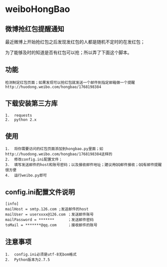 # weiboHongBao

微博抢红包提醒通知
--------------------------
最近微博上开始抢红包之后发现发红包的人都是随机不定时的在发红包；

为了能够及时的知道是否有红包可以抢；所以弄了下面这个脚本。

功能
----
    检测制定红包页面；如果发现可以抢红包就发送一个邮件到指定邮箱做一个提醒
    http://huodong.weibo.com/hongbao/1768198384

下载安装第三方库
----
    1.  requests
    2.  python 2.x

使用
----
    1.  将你需要访问的红包页面添加到hongbao.py里面；如http://huodong.weibo.com/hongbao/1768198384这样的
    2.  修改config.ini配置文件；
    3.  填写发送邮件的host和账号密码；以及接收邮件地址；建议用QQ邮件接收；QQ有邮件提醒很方便
    4.  运行weibo.py即可
    
config.ini配置文件说明
--------
    [info]
    mailHost = smtp.126.com ;发送邮件的host
    mailUser = userxxxx@126.com ；发送邮件账号
    mailPassword = *******      ；发送邮件密码
    toMail = *******@qq.com     ；接收邮件的账号


注意事项
------------
    1.  config.ini必须是utf-8无bom格式
    2.  Python版本为2.7.5
